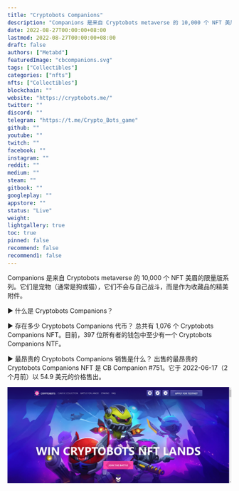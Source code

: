```yaml
---
title: "Cryptobots Companions"
description: "Companions 是来自 Cryptobots metaverse 的 10,000 个 NFT 美眉的限量版系列。它们是宠物（通常是狗或猫），它们不会与自己战斗，而是作为收藏品的精美附件。"
date: 2022-08-27T00:00:00+08:00
lastmod: 2022-08-27T00:00:00+08:00
draft: false
authors: ["Metabd"]
featuredImage: "cbcompanions.svg"
tags: ["Collectibles"]
categories: ["nfts"]
nfts: ["Collectibles"]
blockchain: ""
website: "https://cryptobots.me/"
twitter: ""
discord: ""
telegram: "https://t.me/Crypto_Bots_game"
github: ""
youtube: ""
twitch: ""
facebook: ""
instagram: ""
reddit: ""
medium: ""
steam: ""
gitbook: ""
googleplay: ""
appstore: ""
status: "Live"
weight: 
lightgallery: true
toc: true
pinned: false
recommend: false
recommend1: false
---
```

Companions 是来自 Cryptobots metaverse 的 10,000 个 NFT 美眉的限量版系列。它们是宠物（通常是狗或猫），它们不会与自己战斗，而是作为收藏品的精美附件。

▶ 什么是 Cryptobots Companions？

▶ 存在多少 Cryptobots Companions 代币？
总共有 1,076 个 Cryptobots Companions NFT。目前，397 位所有者的钱包中至少有一个 Cryptobots Companions NTF。

▶ 最昂贵的 Cryptobots Companions 销售是什么？
出售的最昂贵的 Cryptobots Companions NFT 是 CB Companion #751。它于 2022-06-17（2 个月前）以 54.9 美元的价格售出。

![nft](5122343213_new.png)